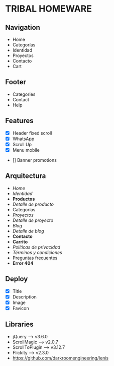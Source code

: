 # TRIBAL HOMEWARE

## Navigation
- Home
- Categorías
- Identidad
- Proyectos
- Contacto
- Cart

## Footer
- Categories
- Contact
- Help

## Features
- [x] Header fixed scroll
- [x] WhatsApp
- [x] Scroll Up
- [x] Menu mobile
- [] Banner promotions

## Arquitectura
- *Home*
- *Identidad*
- **Productos**
- *Detalle de producto*
- Categorías
- *Proyectos*
- *Detalle de proyecto*
- *Blog*
- *Detalle de blog*
- **Contacto**
- **Carrito**
- *Políticas de privacidad*
- *Términos y condiciones*
- Preguntas frecuentes
- **Error 404**

## Deploy
- [x] Title
- [x] Description
- [x] Image
- [x] Favicon

## Libraries
- jQuery –> v3.6.0
- ScrollMagic –> v2.0.7
- ScrollToPlugin –> v3.12.7
- Flickity –> v2.3.0
- https://github.com/darkroomengineering/lenis

